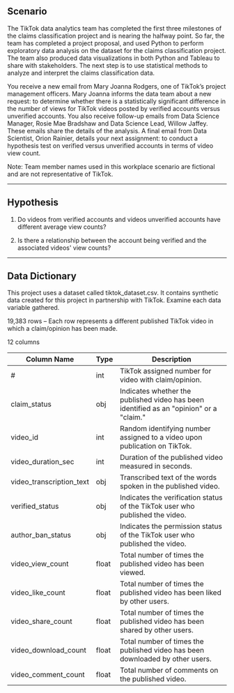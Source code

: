 ## Scenario
The TikTok data analytics team has completed the first three milestones of the claims classification project and is nearing the halfway point. So far, the team has completed a project proposal, and used Python to perform exploratory data analysis on the dataset for the claims classification project. The team also produced data visualizations in both Python and Tableau to share with stakeholders. The next step is to use statistical methods to analyze and interpret the claims classification data.

You receive a new email from Mary Joanna Rodgers, one of TikTok’s project management officers. Mary Joanna informs the data team about a new request: to determine whether there is a statistically significant difference in the number of views for TikTok videos posted by verified accounts versus unverified accounts. You also receive follow-up emails from Data Science Manager, Rosie Mae Bradshaw and Data Science Lead, Willow Jaffey. These emails share the details of the analysis. A final email from Data Scientist, Orion Rainier, details your next assignment: to conduct a hypothesis test on verified versus unverified accounts in terms of video view count.

Note: Team member names used in this workplace scenario are fictional and are not representative of TikTok.
______________________________________________
## Hypothesis

1) Do videos from verified accounts and videos unverified accounts have different average view counts?

2) Is there a relationship between the account being verified and the associated videos' view counts?
______________________________________________
## Data Dictionary
This project uses a dataset called tiktok_dataset.csv. It contains synthetic data created for this project in partnership with TikTok. Examine each data variable gathered. 

19,383 rows – Each row represents a different published TikTok video in which a claim/opinion has been made.

12 columns 

| Column Name             | Type | Description                                                                                           |
|-------------------------|------|-------------------------------------------------------------------------------------------------------|
| #                       | int  | TikTok assigned number for video with claim/opinion.                                                  |
| claim_status            | obj  | Indicates whether the published video has been identified as an "opinion" or a "claim."              |
| video_id                | int  | Random identifying number assigned to a video upon publication on TikTok.                             |
| video_duration_sec      | int  | Duration of the published video measured in seconds.                                                  |
| video_transcription_text| obj  | Transcribed text of the words spoken in the published video.                                           |
| verified_status         | obj  | Indicates the verification status of the TikTok user who published the video.                         |
| author_ban_status       | obj  | Indicates the permission status of the TikTok user who published the video.                            |
| video_view_count        | float| Total number of times the published video has been viewed.                                             |
| video_like_count        | float| Total number of times the published video has been liked by other users.                               |
| video_share_count       | float| Total number of times the published video has been shared by other users.                              |
| video_download_count    | float| Total number of times the published video has been downloaded by other users.                          |
| video_comment_count     | float| Total number of comments on the published video.                                                       |

